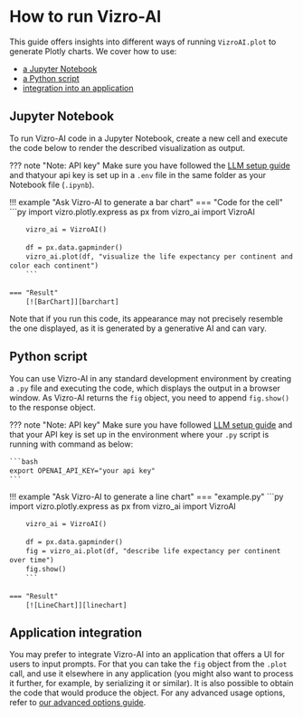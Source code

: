 # How to run Vizro-AI

This guide offers insights into different ways of running `VizroAI.plot` to generate Plotly charts. We cover how to use:

- [a Jupyter Notebook](#jupyter-notebook)
- [a Python script](#python-script)
- [integration into an application](#application-integration)

## Jupyter Notebook

To run Vizro-AI code in a Jupyter Notebook, create a new cell and execute the code below to render the described visualization as output.

??? note "Note: API key"
    Make sure you have followed the [LLM setup guide](../user-guides/install.md#set-up-access-to-a-large-language-model) and thatyour api key is set up in a `.env` file in the same folder as your Notebook file (`.ipynb`).

!!! example "Ask Vizro-AI to generate a bar chart"
    === "Code for the cell"
        ```py
        import vizro.plotly.express as px
        from vizro_ai import VizroAI

        vizro_ai = VizroAI()

        df = px.data.gapminder()
        vizro_ai.plot(df, "visualize the life expectancy per continent and color each continent")
        ```

    === "Result"
        [![BarChart]][barchart]

Note that if you run this code, its appearance may not precisely resemble the one displayed, as it is generated by a generative AI and can vary.

## Python script

You can use Vizro-AI in any standard development environment by creating a `.py` file and executing the code, which displays the output in a browser window. As Vizro-AI returns the `fig` object, you need to append `fig.show()` to the response object.

??? note "Note: API key"
    Make sure you have followed [LLM setup guide](../user-guides/install.md#set-up-access-to-a-large-language-model) and that your API key is set up in the environment where your `.py` script is running with command as below:

    ```bash
    export OPENAI_API_KEY="your api key"
    ```

!!! example "Ask Vizro-AI to generate a line chart"
    === "example.py"
        ```py
        import vizro.plotly.express as px
        from vizro_ai import VizroAI

        vizro_ai = VizroAI()

        df = px.data.gapminder()
        fig = vizro_ai.plot(df, "describe life expectancy per continent over time")
        fig.show()
        ```

    === "Result"
        [![LineChart]][linechart]

## Application integration

You may prefer to integrate Vizro-AI into an application that offers a UI for users to input prompts. For that you can take the `fig` object from the `.plot` call, and use it elsewhere in any application (you might also want to process it further, for example, by serializing it or similar). It is also possible to obtain the code that would produce the object. For any advanced usage options, refer to [our advanced options guide](advanced-options.md).

[barchart]: ../../assets/user_guides/bar_chart_gdp_per_continent.png
[linechart]: ../../assets/user_guides/line_chart_life_expect.png
